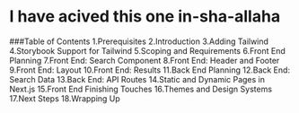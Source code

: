 # I have acived this one in-sha-allaha

###Table of Contents
1.Prerequisites
2.Introduction
3.Adding Tailwind
4.Storybook Support for Tailwind
5.Scoping and Requirements
6.Front End Planning
7.Front End: Search Component
8.Front End: Header and Footer
9.Front End: Layout
10.Front End: Results
11.Back End Planning
12.Back End: Search Data
13.Back End: API Routes
14.Static and Dynamic Pages in Next.js
15.Front End Finishing Touches
16.Themes and Design Systems
17.Next Steps
18.Wrapping Up




